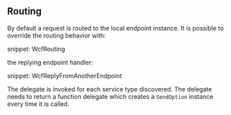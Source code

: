 
## Routing

By default a request is routed to the local endpoint instance. It is possible to override the routing behavior with:

snippet: WcfRouting

the replying endpoint handler:

snippet: WcfReplyFromAnotherEndpoint

The delegate is invoked for each service type discovered. The delegate needs to return a function delegate which creates a `SendOption` instance every time it is called.